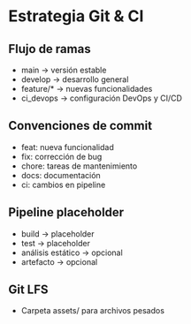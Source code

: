 # Estrategia Git & CI

## Flujo de ramas
- main → versión estable
- develop → desarrollo general
- feature/* → nuevas funcionalidades
- ci_devops → configuración DevOps y CI/CD

## Convenciones de commit
- feat: nueva funcionalidad
- fix: corrección de bug
- chore: tareas de mantenimiento
- docs: documentación
- ci: cambios en pipeline

## Pipeline placeholder
- build → placeholder
- test → placeholder
- análisis estático → opcional
- artefacto → opcional

## Git LFS
- Carpeta assets/ para archivos pesados

